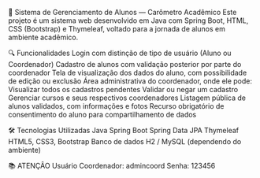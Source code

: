 📸 Sistema de Gerenciamento de Alunos — Carômetro Acadêmico
Este projeto é um sistema web desenvolvido em Java com Spring Boot, HTML, CSS (Bootstrap) e Thymeleaf, voltado para a jornada de alunos em ambiente acadêmico.

🔍 Funcionalidades
Login com distinção de tipo de usuário (Aluno ou Coordenador)
Cadastro de alunos com validação posterior por parte do coordenador
Tela de visualização dos dados do aluno, com possibilidade de edição ou exclusão
Área administrativa do coordenador, onde ele pode:
Visualizar todos os cadastros pendentes
Validar ou negar um cadastro
Gerenciar cursos e seus respectivos coordenadores
Listagem pública de alunos validados, com informações e fotos
Recurso obrigatório de consentimento do aluno para compartilhamento de dados

🛠️ Tecnologias Utilizadas
Java
Spring Boot
Spring Data JPA
Thymeleaf
HTML5, CSS3, Bootstrap
Banco de dados H2 / MySQL (dependendo do ambiente)

📚 ATENÇÂO
Usuário Coordenador: admincoord
Senha: 123456
